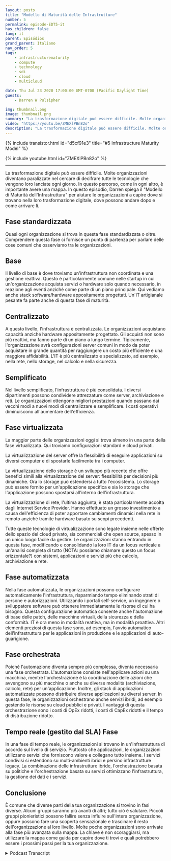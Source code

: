 ```yaml
---
layout: posts
title: "Modello di Maturità delle Infrastrutture"
number: 5
permalink: episode-EDT5-it
has_children: false
lang: it
parent: Episódios
grand_parent: Italiano
nav_order: 5
tags:
    - infrastructurematurity
    - compute
    - technology
    - sdi
    - cloud
    - multicloud

date: Thu Jul 23 2020 17:00:00 GMT-0700 (Pacific Daylight Time)
guests:
    - Darren W Pulsipher

img: thumbnail.png
image: thumbnail.png
summary: "La trasformazione digitale può essere difficile. Molte organizzazioni diventano paralizzate nel tentativo di decifrare tutte le tecnologie che vengono loro proposte ogni giorno. In questo viaggio, come in qualunque altro, è importante avere una mappa. In questo episodio, Darren spiega il Modello di Maturità dell'Infrastruttura per aiutare le organizzazioni a capire dove si trovano nella loro trasformazione digitale, dove possono andare successivamente e come arrivarci."
video: "https://youtu.be/ZMEXlPBn82o"
description: "La trasformazione digitale può essere difficile. Molte organizzazioni diventano paralizzate nel tentativo di decifrare tutte le tecnologie che vengono loro proposte ogni giorno. In questo viaggio, come in qualunque altro, è importante avere una mappa. In questo episodio, Darren spiega il Modello di Maturità dell'Infrastruttura per aiutare le organizzazioni a capire dove si trovano nella loro trasformazione digitale, dove possono andare successivamente e come arrivarci."
---
```


<div>
{% include transistor.html id="d5cf91e3" title="#5 Infrastructure Maturity Model" %}

{% include youtube.html id="ZMEXlPBn82o" %}
</div>

---

La trasformazione digitale può essere difficile. Molte organizzazioni diventano paralizzate nel cercare di decifrare tutte le tecnologie che vengono loro lanciate ogni giorno. In questo percorso, come in ogni altro, è importante avere una mappa. In questo episodio, Darren spiega il "Modello di Maturità dell'Infrastruttura" per aiutare le organizzazioni a capire dove si trovano nella loro trasformazione digitale, dove possono andare dopo e come arrivare lì.

## Fase standardizzata

Quasi ogni organizzazione si trova in questa fase standardizzata o oltre. Comprendere questa fase ci fornisce un punto di partenza per parlare delle cose comuni che osserviamo tra le organizzazioni.

## Base

Il livello di base è dove troviamo un'infrastruttura non coordinata e una gestione reattiva. Questo è particolarmente comune nelle startup in cui un'organizzazione acquista servizi o hardware solo quando necessario, in reazione agli eventi anziché come parte di un piano principale. Qui vediamo anche stack software/hardware appositamente progettati. Un'IT artigianale pesante fa parte anche di questa fase di maturità.

## Centralizzato

A questo livello, l'infrastruttura è centralizzata. Le organizzazioni acquistano capacità anziché hardware appositamente progettato. Gli acquisti non sono più reattivi, ma fanno parte di un piano a lungo termine. Tipicamente, l'organizzazione avrà configurazioni server comuni in modo da poter acquistare in grande quantità per raggiungere un costo più efficiente e una maggiore affidabilità. L'IT è più centralizzato e specializzato, ad esempio, nella rete, nello storage, nel calcolo e nella sicurezza.

## Semplificato

Nel livello semplificato, l'infrastruttura è più consolidata. I diversi dipartimenti possono condividere attrezzature come server, archiviazione e reti. Le organizzazioni ottengono migliori prestazioni quando passano dai vecchi modi a nuovi modi di centralizzare e semplificare. I costi operativi diminuiscono all'aumentare dell'efficienza.

## Fase virtualizzata

La maggior parte delle organizzazioni oggi si trova almeno in una parte della fase virtualizzata. Qui troviamo configurazioni standard e cloud privati.

La virtualizzazione del server offre la flessibilità di eseguire applicazioni su diversi computer e di spostarle facilmente tra i computer.

La virtualizzazione dello storage è un sviluppo più recente che offre benefici simili alla virtualizzazione del server: flessibilità per decisioni più dinamiche. Ora lo storage può estendersi a tutto l'ecosistema. Lo storage può essere fornito per un'applicazione specifica e sia lo storage che l'applicazione possono spostarsi all'interno dell'infrastruttura.

La virtualizzazione di rete, l'ultima aggiunta, è stata particolarmente accolta dagli Internet Service Provider. Hanno effettuato un grosso investimento a causa dell'efficienza di poter apportare cambiamenti dinamici nella rete in remoto anziché tramite hardware basato su scopi precedenti.

Tutte queste tecnologie di virtualizzazione sono legate insieme nelle offerte dello spazio del cloud privato, sia commerciali che open source, spesso in un unico luogo facile da gestire. Le organizzazioni stanno entrando in questa fase, modificando e consolidando la loro IT da un focus verticale a un'analisi completa di tutto (NOTA: possiamo chiamare questo un focus orizzontale?) con sistemi, applicazioni e servizi più che calcolo, archiviazione e rete.

## Fase automatizzata

Nella fase automatizzata, le organizzazioni possono configurare automaticamente l'infrastruttura, risparmiando tempo eliminando strati di persone e autorizzazioni. Utilizzando i portali self-service, un ingegnere o sviluppatore software può ottenere immediatamente le risorse di cui ha bisogno. Questa configurazione automatica consente anche l'automazione di base delle patch, delle macchine virtuali, della sicurezza e della conformità. IT è ora meno in modalità reattiva, ma in modalità proattiva. Altri elementi preziosi di questa fase sono, ad esempio, l'avvio automatico dell'infrastruttura per le applicazioni in produzione e le applicazioni di auto-guarigione.

## Fase orchestrata

Poiché l'automazione diventa sempre più complessa, diventa necessaria una fase orchestrata. L'automazione consiste nell'applicare azioni su una macchina, mentre l'orchestrazione è la coordinazione delle azioni che avvengono su più macchine o anche su diverse modalità (archiviazione, calcolo, rete) per un'applicazione. Inoltre, gli stack di applicazioni automatizzate possono distribuire diverse applicazioni su diversi server. In questa fase, le organizzazioni orchestrano anche servizi ibridi, ad esempio gestendo le risorse su cloud pubblici e privati. I vantaggi di questa orchestrazione sono i costi di OpEx ridotti, i costi di CapEx ridotti e il tempo di distribuzione ridotto.

## Tempo reale (gestito dal SLA) Fase

In una fase di tempo reale, le organizzazioni si trovano in un'infrastruttura di accordo sul livello di servizio. Piuttosto che applicazioni, le organizzazioni utilizzano servizi che forniscono valore e collegano tutto insieme. I servizi condivisi si estendono su multi-ambienti ibridi e persino infrastrutture legacy. La combinazione delle infrastrutture ibride, l'orchestrazione basata su politiche e l'orchestrazione basata su servizi ottimizzano l'infrastruttura, la gestione dei dati e i servizi.

## Conclusione

È comune che diverse parti della tua organizzazione si trovino in fasi diverse. Alcuni gruppi saranno più avanti di altri; tutto ciò è salutare. Piccoli gruppi pionieristici possono fallire senza influire sull'intera organizzazione, oppure possono fare una scoperta sensazionale e trascinare il resto dell'organizzazione al loro livello. Molte poche organizzazioni sono arrivate alla fase più avanzata sulla mappa. La chiave è non scoraggiarsi, ma utilizzare la mappa come guida per capire dove ti trovi e quali potrebbero essere i prossimi passi per la tua organizzazione.



<details>
<summary> Podcast Transcript </summary>

<p></p>

</details>
